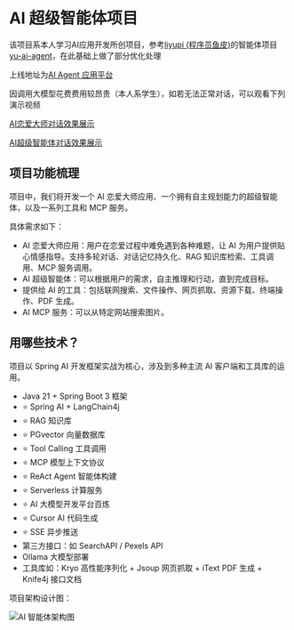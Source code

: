# AI 超级智能体项目

该项目系本人学习AI应用开发所创项目，参考<a href="https://github.com/liyupi" target="_blank">liyupi (程序员鱼皮)</a>的智能体项目<a href="https://github.com/liyupi/yu-ai-agent" target="_blank">yu-ai-agent</a>，在此基础上做了部分优化处理

上线地址为<a href="http://sigma429.online/" target="_blank">AI Agent 应用平台</a>

因调用大模型花费费用较昂贵（本人系学生），如若无法正常对话，可以观看下列演示视频

<a href="https://www.bilibili.com/video/BV12BbKzQEuz/?vd_source=c96a3b535582d17a0b479355f0317d27" target="_blank">AI恋爱大师对话效果展示</a>

<a href="https://www.bilibili.com/video/BV14BbKzXEvx/?vd_source=c96a3b535582d17a0b479355f0317d27" target="_blank">AI超级智能体对话效果展示</a>

## 项目功能梳理

项目中，我们将开发一个 AI 恋爱大师应用、一个拥有自主规划能力的超级智能体，以及一系列工具和 MCP 服务。

具体需求如下：

- AI 恋爱大师应用：用户在恋爱过程中难免遇到各种难题，让 AI 为用户提供贴心情感指导。支持多轮对话、对话记忆持久化、RAG 知识库检索、工具调用、MCP 服务调用。
- AI 超级智能体：可以根据用户的需求，自主推理和行动，直到完成目标。
- 提供给 AI 的工具：包括联网搜索、文件操作、网页抓取、资源下载、终端操作、PDF 生成。
- AI MCP 服务：可以从特定网站搜索图片。


## 用哪些技术？

项目以 Spring AI 开发框架实战为核心，涉及到多种主流 AI 客户端和工具库的运用。

- Java 21 + Spring Boot 3 框架
- ⭐️ Spring AI + LangChain4j
- ⭐️ RAG 知识库
- ⭐️ PGvector 向量数据库
- ⭐ Tool Calling 工具调用 
- ⭐️ MCP 模型上下文协议
- ⭐️ ReAct Agent 智能体构建
- ⭐️ Serverless 计算服务
- ⭐️ AI 大模型开发平台百炼
- ⭐️ Cursor AI 代码生成
- ⭐️ SSE 异步推送
- 第三方接口：如 SearchAPI / Pexels API
- Ollama 大模型部署
- 工具库如：Kryo 高性能序列化 + Jsoup 网页抓取 + iText PDF 生成 + Knife4j 接口文档

项目架构设计图：

![AI 智能体架构图](https://pic.yupi.icu/1/AI%E6%99%BA%E8%83%BD%E4%BD%93%E6%9E%B6%E6%9E%84%E5%9B%BE.png)



